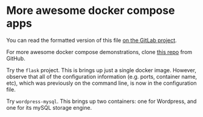 # More awesome docker compose apps

You can read the formatted version of this file
[on the GitLab project](https://gitlab.computing.dcu.ie/aslaimi/ca282/ca282-docker-demo).

For more awesome docker compose demonstrations,
clone [this repo](https://github.com/docker/awesome-compose) from GitHub.

Try the `flask` project.  This is brings up just a single docker image.  However, observe that
all of the configuration information (e.g. ports, container name, etc), which was previously on the command
line, is now in the configuration file.

Try `wordpress-mysql`.  This brings up two containers: one for Wordpress, and one for its mySQL storage
engine.
